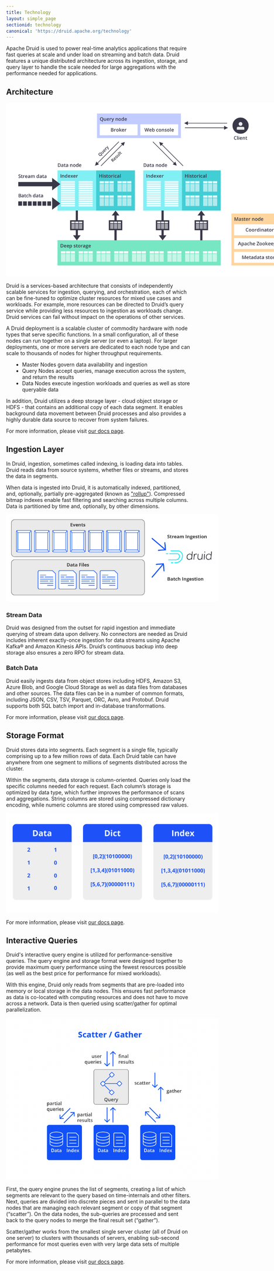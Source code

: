 ```yaml
---
title: Technology
layout: simple_page
sectionid: technology
canonical: 'https://druid.apache.org/technology'
---
```


Apache Druid is used to power real-time analytics applications that require fast queries at scale and under load on streaming and batch data. Druid features a unique distributed architecture across its ingestion, storage, and query layer to handle the scale needed for large aggregations with the performance needed for applications.

## Architecture

<div class="image-large">
  <img src="img/diagram-7.png" style="max-width: 800px;">
</div>

Druid is a services-based architecture that consists of independently scalable services for ingestion, querying, and orchestration, each of which can be fine-tuned to optimize cluster resources for mixed use cases and workloads. For example, more resources can be directed to Druid’s query service while providing less resources to ingestion as workloads change.  Druid services can fail without impact on the operations of other services.

A Druid deployment is a scalable cluster of commodity hardware with node types that serve specific functions.  In a small configuration, all of these nodes can run together on a single server (or even a laptop). For larger deployments, one or more servers are dedicated to each node type and can scale to thousands of nodes for higher throughput requirements.

<ul style="margin-left: 20px;">
  <li>Master Nodes govern data availability and ingestion</li>
  <li>Query Nodes accept queries, manage execution across the system, and return the results</li>
  <li>Data Nodes execute ingestion workloads and queries as well as store queryable data</li>
</ul>

In addition, Druid utilizes a deep storage layer - cloud object storage or HDFS - that contains an additional copy of each data segment. It enables background data movement between Druid processes and also provides a highly durable data source to recover from system failures.

For more information, please visit [our docs page](/docs/latest/design/index.html).

## Ingestion Layer

In Druid, ingestion, sometimes called indexing, is loading data into tables. Druid reads data from source systems, whether files or streams, and stores the data in segments.

When data is ingested into Druid, it is automatically indexed, partitioned, and, optionally, partially pre-aggregated (known as <a href="https://druid.apache.org/docs/latest/tutorials/tutorial-rollup.html">"rollup"</a>). Compressed bitmap indexes enable fast filtering and searching across multiple columns. Data is partitioned by time and, optionally, by other dimensions.

<div class="image-large">
  <img alt="Stream Ingestion Layer" src="img/ingestion_layer_stream_batch.png" style="max-width: 580px;">
</div>

<h3>Stream Data</h3>
Druid was designed from the outset for rapid ingestion and immediate querying of stream data upon delivery.  No connectors are needed as Druid includes inherent exactly-once ingestion for data streams using Apache Kafka® and Amazon Kinesis APIs. Druid’s continuous backup into deep storage also ensures a zero RPO for stream data.

<h3>Batch Data</h3>
Druid easily ingests data from object stores including HDFS, Amazon S3, Azure Blob, and Google Cloud Storage as well as data files from databases and other sources. The data files can be in a number of common formats, including JSON, CSV, TSV, Parquet, ORC, Avro, and Protobuf. Druid supports both SQL batch import and in-database transformations.

For more information, please visit [our docs page](/docs/latest/ingestion/index.html).

## Storage Format

Druid stores data into segments. Each segment is a single file, typically comprising up to a few million rows of data. Each Druid table can have anywhere from one segment to millions of segments distributed across the cluster.

Within the segments, data storage is column-oriented. Queries only load the specific columns needed for each request. Each column’s storage is optimized by data type, which further improves the performance of scans and aggregations. String columns are stored using compressed dictionary encoding, while numeric columns are stored using compressed raw values.

<div class="image-large">
  <img alt="Graphical User Interface, Application" src="img/graphical_ui_application_v2.png" style="max-width: 580px;">
</div>

For more information, please visit [our docs page](/docs/latest/design/segments.html).

## Interactive Queries

Druid's interactive query engine is utilized for performance-sensitive queries. The query engine and storage format were designed together to provide maximum query performance using the fewest resources possible (as well as the best price for performance for mixed workloads). 

With this engine, Druid only reads from segments that are pre-loaded into memory or local storage in the data nodes. This ensures fast performance as data is co-located with computing resources and does not have to move across a network. Data is then queried using scatter/gather for optimal parallelization.

<div class="image-large">
  <img alt="Interactive Querying Scatter Gather Diagram" src="img/scatter_gather_diagram.png" style="max-width: 580px;">
</div>

First, the query engine prunes the list of segments, creating a list of which segments are relevant to the query based on time-internals and other filters.  Next, queries are divided into discrete pieces and sent in parallel to the data nodes that are managing each relevant segment or copy of that segment (“scatter”). On the data nodes, the sub-queries are processed and sent back to the query nodes to merge the final result set (“gather”). 

Scatter/gather works from the smallest single server cluster (all of Druid on one server) to clusters with thousands of servers, enabling sub-second performance for most queries even with very large data sets of multiple petabytes.

For more information, please visit [our docs page](/docs/latest/querying/querying.html).